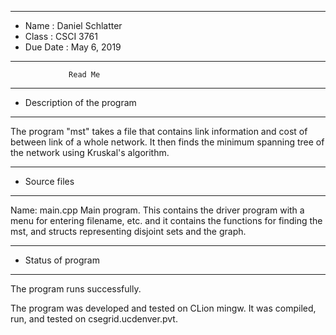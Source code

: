 *******************************************************
*  Name      :    Daniel Schlatter             
*  Class     :  CSCI 3761           
*  Due Date  :  May 6, 2019
*******************************************************


                 Read Me


*******************************************************
*  Description of the program
*******************************************************

The program "mst" takes a file that contains link information and cost of between link of a whole network. It then finds the minimum spanning tree of the network using Kruskal's algorithm.


*******************************************************
*  Source files
*******************************************************

Name:  main.cpp
   Main program.  This contains the driver program with a menu for entering filename, etc. and it contains the functions for finding the mst, and structs representing disjoint sets and the graph. 

   
*******************************************************
*  Status of program
*******************************************************

   The program runs successfully.  
   
   The program was developed and tested on CLion mingw.  It was 
   compiled, run, and tested on csegrid.ucdenver.pvt.


